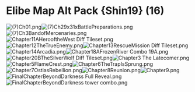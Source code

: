 # Elibe Map Alt Pack {Shin19} (16)

![(7)Ch01.png](https://raw.githubusercontent.com/Klokinator/FE-Repo/main/Maps/Elibe%20Map%20Alt%20Pack%20%7BShin19%7D%20(16)/(7)Ch01.png "(7)Ch01.png")![(7)Ch29x31xBattlePreparations.png](https://raw.githubusercontent.com/Klokinator/FE-Repo/main/Maps/Elibe%20Map%20Alt%20Pack%20%7BShin19%7D%20(16)/(7)Ch29x31xBattlePreparations.png "(7)Ch29x31xBattlePreparations.png")![(7)Ch3BandofMercenaries.png](https://raw.githubusercontent.com/Klokinator/FE-Repo/main/Maps/Elibe%20Map%20Alt%20Pack%20%7BShin19%7D%20(16)/(7)Ch3BandofMercenaries.png "(7)Ch3BandofMercenaries.png")![Chapter11AHerooftheWest Diff Tileset.png](https://raw.githubusercontent.com/Klokinator/FE-Repo/main/Maps/Elibe%20Map%20Alt%20Pack%20%7BShin19%7D%20(16)/Chapter11AHerooftheWest%20Diff%20Tileset.png "Chapter11AHerooftheWest Diff Tileset.png")![Chapter12TheTrueEnemy.png](https://raw.githubusercontent.com/Klokinator/FE-Repo/main/Maps/Elibe%20Map%20Alt%20Pack%20%7BShin19%7D%20(16)/Chapter12TheTrueEnemy.png "Chapter12TheTrueEnemy.png")![Chapter13RescueMission Diff Tileset.png](https://raw.githubusercontent.com/Klokinator/FE-Repo/main/Maps/Elibe%20Map%20Alt%20Pack%20%7BShin19%7D%20(16)/Chapter13RescueMission%20Diff%20Tileset.png "Chapter13RescueMission Diff Tileset.png")![Chapter14Arcadia.png](https://raw.githubusercontent.com/Klokinator/FE-Repo/main/Maps/Elibe%20Map%20Alt%20Pack%20%7BShin19%7D%20(16)/Chapter14Arcadia.png "Chapter14Arcadia.png")![Chapter18AFrozenRiver Combo 19A.png](https://raw.githubusercontent.com/Klokinator/FE-Repo/main/Maps/Elibe%20Map%20Alt%20Pack%20%7BShin19%7D%20(16)/Chapter18AFrozenRiver%20Combo%2019A.png "Chapter18AFrozenRiver Combo 19A.png")![Chapter20BTheSilverWolf Diff Tileset.png](https://raw.githubusercontent.com/Klokinator/FE-Repo/main/Maps/Elibe%20Map%20Alt%20Pack%20%7BShin19%7D%20(16)/Chapter20BTheSilverWolf%20Diff%20Tileset.png "Chapter20BTheSilverWolf Diff Tileset.png")![Chapter3 The Latecomer.png](https://raw.githubusercontent.com/Klokinator/FE-Repo/main/Maps/Elibe%20Map%20Alt%20Pack%20%7BShin19%7D%20(16)/Chapter3%20The%20Latecomer.png "Chapter3 The Latecomer.png")![Chapter5FlameCrest.png](https://raw.githubusercontent.com/Klokinator/FE-Repo/main/Maps/Elibe%20Map%20Alt%20Pack%20%7BShin19%7D%20(16)/Chapter5FlameCrest.png "Chapter5FlameCrest.png")![Chapter6TheTrapIsSprung.png](https://raw.githubusercontent.com/Klokinator/FE-Repo/main/Maps/Elibe%20Map%20Alt%20Pack%20%7BShin19%7D%20(16)/Chapter6TheTrapIsSprung.png "Chapter6TheTrapIsSprung.png")![Chapter7OstiasRebellion.png](https://raw.githubusercontent.com/Klokinator/FE-Repo/main/Maps/Elibe%20Map%20Alt%20Pack%20%7BShin19%7D%20(16)/Chapter7OstiasRebellion.png "Chapter7OstiasRebellion.png")![Chapter8Reunion.png](https://raw.githubusercontent.com/Klokinator/FE-Repo/main/Maps/Elibe%20Map%20Alt%20Pack%20%7BShin19%7D%20(16)/Chapter8Reunion.png "Chapter8Reunion.png")![Chapter9.png](https://raw.githubusercontent.com/Klokinator/FE-Repo/main/Maps/Elibe%20Map%20Alt%20Pack%20%7BShin19%7D%20(16)/Chapter9.png "Chapter9.png")![FinalChapterBeyondDarkness Full Reveal.png](https://raw.githubusercontent.com/Klokinator/FE-Repo/main/Maps/Elibe%20Map%20Alt%20Pack%20%7BShin19%7D%20(16)/FinalChapterBeyondDarkness%20Full%20Reveal.png "FinalChapterBeyondDarkness Full Reveal.png")![FinalChapterBeyondDarkness tower combo.png](https://raw.githubusercontent.com/Klokinator/FE-Repo/main/Maps/Elibe%20Map%20Alt%20Pack%20%7BShin19%7D%20(16)/FinalChapterBeyondDarkness%20tower%20combo.png "FinalChapterBeyondDarkness tower combo.png")